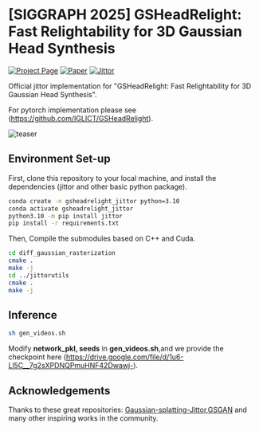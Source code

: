 # [SIGGRAPH 2025] GSHeadRelight: Fast Relightability for 3D Gaussian Head Synthesis 

<a href="http://www.geometrylearning.com/GSHeadRelight"><img src="https://img.shields.io/badge/Project_Page-green" alt="Project Page"></a>
<a href="https://dl.acm.org/doi/10.1145/3721238.3730614"><img src="https://img.shields.io/badge/Paper-red" alt="Paper"></a>
<a href="http://www.geometrylearning.com/JittorGL"><img src="https://img.shields.io/badge/Jittor-blue" alt="Jittor"></a>

Official jittor implementation for "GSHeadRelight: Fast Relightability for 3D Gaussian Head Synthesis".

For pytorch implementation please see (https://github.com/IGLICT/GSHeadRelight).

![teaser](asset/images/teaser.png)



## Environment Set-up

First, clone this repository to your local machine, and install the dependencies (jittor and other basic python package). 

```bash
conda create -n gsheadrelight_jittor python=3.10
conda activate gsheadrelight_jittor
python3.10 -m pip install jittor
pip install -r requirements.txt
```

Then, Compile the submodules based on C++ and Cuda. 

```bash
cd diff_gaussian_rasterization
cmake .
make -j
cd ../jittorutils
cmake .
make -j
```


## Inference


```bash
sh gen_videos.sh
```

Modify **network_pkl, seeds** in **gen_videos.sh**,and we provide the checkpoint here (https://drive.google.com/file/d/1u6-Ll5C__7g2sXPDNQPmuHNF42Dwawj-).




## Acknowledgements

Thanks to these great repositories: [Gaussian-splatting-Jittor](https://github.com/otakuxiang/gaussian-splatting-jittor.git),[GSGAN](https://github.com/hse1032/GSGAN.git) and many other inspiring works in the community.


